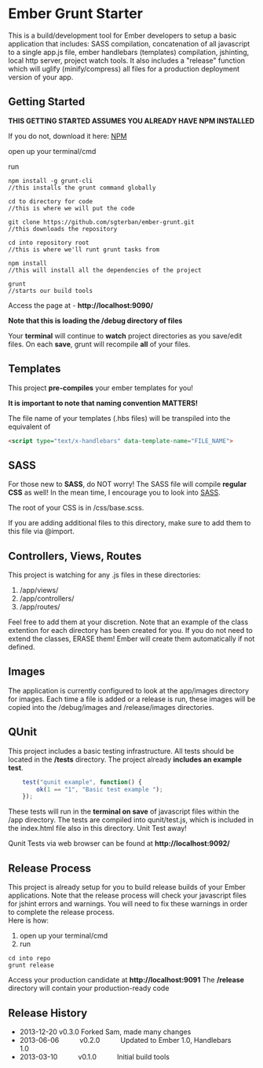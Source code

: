 # Ember Grunt Starter

This is a build/development tool for Ember developers to setup a basic application that includes: SASS compilation, concatenation of all javascript to a single app.js file, ember handlebars (templates) compilation, jshinting, local http server, project watch tools.  It also includes a "release" function which will uglify (minify/compress) all files for a production deployment version of your app.  

## Getting Started
	
**THIS GETTING STARTED ASSUMES YOU ALREADY HAVE NPM INSTALLED**

If you do not, download it here: [NPM](https://npmjs.org)

open up your terminal/cmd

run
```shell
npm install -g grunt-cli
//this installs the grunt command globally

cd to directory for code
//this is where we will put the code

git clone https://github.com/sgterban/ember-grunt.git
//this downloads the repository

cd into repository root
//this is where we'll runt grunt tasks from

npm install
//this will install all the dependencies of the project

grunt
//starts our build tools
```

Access the page at - **http://localhost:9090/**

**Note that this is loading the /debug directory of files**

Your **terminal** will continue to **watch** project directories as you save/edit files.  On each **save**, grunt will recompile **all** of your files.

## Templates 

This project **pre-compiles** your ember templates for you!

**It is important to note that naming convention MATTERS!** 

The file name of your templates (.hbs files) will be transpiled into the equivalent of 
```html	
<script type="text/x-handlebars" data-template-name="FILE_NAME">
````

## SASS

For those new to **SASS**, do NOT worry! The SASS file will compile **regular CSS** as well!  In the mean time, I encourage you to look into [SASS](http://sass-lang.com).

The root of your CSS is in /css/base.scss.  

If you are adding additional files to this directory, make sure to add them to this file via @import.  

## Controllers, Views, Routes

This project is watching for any .js files in these directories: 

1. /app/views/
2. /app/controllers/
3. /app/routes/

Feel free to add them at your discretion.  Note that an example of the class extention for each directory has been created for you.  If you do not need to extend the classes, ERASE them!  Ember will create them automatically if not defined.

## Images

The application is currently configured to look at the app/images directory for images.  Each time a file is added or a release is run, these images will be copied into the /debug/images and /release/images directories.

## QUnit

This project includes a basic testing infrastructure.  All tests should be located in the **/tests** directory.  The project already **includes an example test**.  

```javascript
	test("qunit example", function() {
		ok(1 == "1", "Basic test example ");
	});
```

These tests will run in the **terminal on save** of javascript files within the /app directory.  The tests are compiled into qunit/test.js, which is included in the index.html file also in this directory.  Unit Test away!

Qunit Tests via web browser can be found at **http://localhost:9092/**

## Release Process

This project is already setup for you to build release builds of your Ember applications.  Note that the release process will check your javascript files for jshint errors and warnings.  You will need to fix these warnings in order to complete the release process.  
Here is how:

1. open up your terminal/cmd
2. run

```shell
cd into repo
grunt release
```

Access your production candidate at **http://localhost:9091**
The **/release** directory will contain your production-ready code

## Release History

 * 2013-12-20   v0.3.0   Forked Sam, made many changes
 * 2013-06-06   v0.2.0   Updated to Ember 1.0, Handlebars 1.0   
 * 2013-03-10   v0.1.0   Initial build tools
